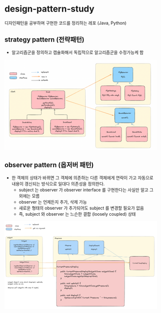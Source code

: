 # design-pattern-study
디자인패턴을 공부하며 구현한 코드를 정리하는 레포 (Java, Python)

## strategy pattern (전략패턴)
- 알고리즘군을 정의하고 캡슐화해서 독립적으로 알고리즘군을 수정가능케 함

![img](./01_strategy_pattern.png)

## observer pattern (옵저버 패턴)
- 한 객체의 상태가 바뀌면 그 객체에 의존하는 다른 객체에게 연락이 가고 자동으로 내용이 갱신되는 방식으로 일대다 의존성을 정의한다.
  - subject 는 observer 가 observer interface 를 구현한다는 사실만 알고 그 외에는 모름
  - observer 는 언제든지 추가, 삭제 가능
  - 새로운 형태의 observer 가 추가되어도 subject 를 변경할 필요가 없음
  - 즉, subject 와 observer 는 느슨한 결합 (loosely coupled) 상태

![img](./02_observer_pattern.png)